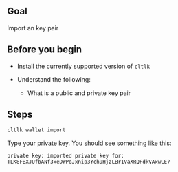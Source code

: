## Goal

Import an key pair

## Before you begin

* Install the currently supported version of `cltlk`

* Understand the following:
  * What is a public and private key pair

## Steps

```sh
cltlk wallet import
```

Type your private key. You should see something like this:

```console
private key: imported private key for: TLK8FBXJUfbANf3xeDWPoJxnip3Ych9HjzLBr1VaXRQFdkVAxwLE7
```
